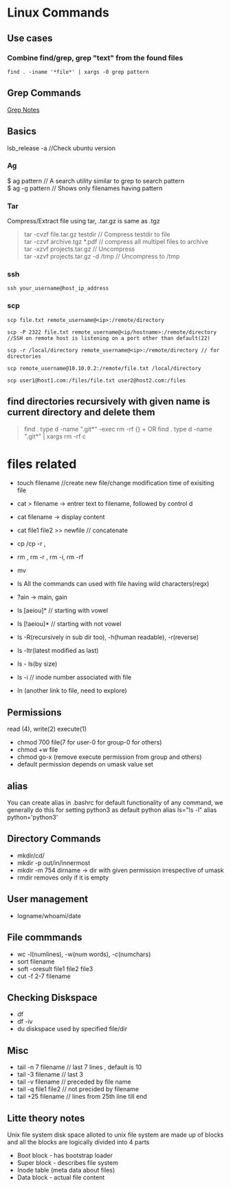# Linux Commands

## Use cases
### Combine find/grep, grep "text" from the found files

    find . -iname '*file*' | xargs -0 grep pattern

## Grep Commands 
[Grep Notes](grep_commands.md)

## Basics
lsb_release -a  //Check ubuntu version

### Ag 
$ ag pattern  // A search utility similar to grep to search pattern  
$ ag -g pattern  //         Shows only filenames having pattern

### Tar
Compress/Extract file using tar, .tar.gz is same as .tgz 
> tar -cvzf file.tar.gz testdir  // Compress testdir to file  
> tar -czvf archive.tgz *.pdf  // compress all multipel files to archive  
> tar -xzvf projects.tar.gz // Uncompress  
> tar -xzvf projects.tar.gz -d /tmp // Uncompress to /tmp

### ssh
    ssh your_username@host_ip_address

### scp
    scp file.txt remote_username@<ip>:/remote/directory

    scp -P 2322 file.txt remote_username@<ip/hostname>:/remote/directory //SSH on remote host is listening on a port other than default(22)

    scp -r /local/directory remote_username@<ip>:/remote/directory // for directories

    scp remote_username@10.10.0.2:/remote/file.txt /local/directory

    scp user1@host1.com:/files/file.txt user2@host2.com:/files

    

## find directories recursively with given name is current directory and delete them
> find . type d -name ".git*" -exec rm -rf {} +  OR
> find . type d -name ".git*" | xargs rm -rf 
c
# files related
- touch filename  //create new file/change modification time of exisiting file
- cat > filename -> entrer text to filename, followed by control d
- cat filename  -> display content
- cat file1 file2 >> newfile // concatenate

- cp /cp -r , 
- rm , rm -r , rm -i, rm -rf 
- mv
- ls
All the commands can used with file having wild characters(regx)
- ?ain -> main, gain
- ls [aeiou]* // starting with vowel
- ls [!aeiou]* // starting with not vowel
- ls -R(recursively in sub dir too), -h(human readable), -r(reverse)
- ls -ltr(latest modified as last)
- ls - ls(by size)
- ls -i // inode number associated with file
- ln (another link to file, need to explore)

## Permissions
read (4), write(2) execute(1)
- chmod 700 file(7 for user-0 for group-0 for others)
- chmod +w file 
- chmod go-x (remove execute permission from group and others)
- default permission depends on umask value set

## alias 
You can create alias in .bashrc for default functionality of any command, we generally do this for setting python3 as default python
alias ls="ls -l" 
alias python='python3'

## Directory Commands
- mkdir/cd/
- mkdir -p out/in/innermost
- mkdir -m 754 dirname -> dir with given permission irrespective of umask
- rmdir removes only if it is empty

## User management
- logname/whoami/date

## File commmands
- wc -l(numlines), -w(num words), -c(numchars)
- sort filename
- soft -oresult file1 file2 file3
- cut -f 2-7 filename


## Checking Diskspace 
- df 
- df -iv
- du diskspace used by specified file/dir

## Misc 
- tail -n 7 filename // last 7 lines , default is 10
- tail -3 filename // last 3
- tail -v filename // preceded by file name
- tail -q file1 file2 // not precided by filename
- tail +25 filename // lines from 25th line till end 

## Litte theory notes
Unix file system
disk space alloted to unix file system are made up of blocks
and all the blocks  are logically divided into 4 parts 
- Boot block - has bootstrap loader
- Super block - describes file system
- Inode table (meta data about files)
- Data block - actual file content